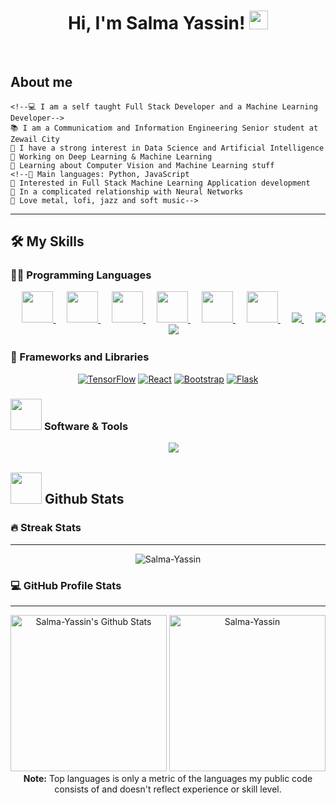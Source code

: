 
<h1 align="center">
Hi, I'm Salma Yassin!
  <img src="https://media.giphy.com/media/hvRJCLFzcasrR4ia7z/giphy.gif" width="30"></h1>
<br/>

## <!--<picture><img src = "https://github.com/7oSkaaa/7oSkaaa/blob/main/Images/about_me.gif?raw=true" width = 50px></picture>--> About me

<!--<picture> <img align="right" src="https://github.com/7oSkaaa/7oSkaaa/blob/main/Images/Right_Side.gif?raw=true" width = 250px></picture>-->

```
<!--💻 I am a self taught Full Stack Developer and a Machine Learning Developer-->
📚 I am a Communicatiom and Information Engineering Senior student at Zewail City 
📝 I have a strong interest in Data Science and Artificial Intelligence
🔭 Working on Deep Learning & Machine Learning
🌱 Learning about Computer Vision and Machine Learning stuff
<!--🌟 Main languages: Python, JavaScript
🚩 Interested in Full Stack Machine Learning Application development
💖 In a complicated relationship with Neural Networks
🎵 Love metal, lofi, jazz and soft music-->
```
<hr>

## 🛠️ My Skills

### 👨‍💻 Programming Languages

<p align="center"> 
  &emsp; 
  <a href="https://www.cprogramming.com/" target="_blank"> 
    <img src="https://skillicons.dev/icons?i=c" height="50">
  </a> 
  &emsp;
  <a href="https://www.w3schools.com/cpp/" target="_blank"> 
    <img src="https://skillicons.dev/icons?i=cpp" height="50">
  </a> 
  &emsp; 
  <a href="https://www.cprogramming.com/" target="_blank"> 
    <img src="https://skillicons.dev/icons?i=cs" height="50">
  </a> 
  &emsp; 
  <a href="https://www.w3.org/html/" target="_blank"> 
   <img src="https://skillicons.dev/icons?i=html" height="50">
  </a>   
  &emsp;
  <a href="https://www.w3schools.com/css/" target="_blank">
    <img src="https://skillicons.dev/icons?i=css" height="50">
  </a> 
  &emsp;
  <a href="https://www.python.org" target="_blank">
    <img src="https://skillicons.dev/icons?i=py" height="50">
  </a>
  &emsp;
  <a href="https://developer.mozilla.org/en-US/docs/Web/JavaScript" target="_blank"> 
    <img src="https://skillicons.dev/icons?i=js" />
   </a>
 &emsp;
  <a href="https://developer.mozilla.org/en-US/docs/Web/JavaScript" target="_blank"> 
    <img src="https://skillicons.dev/icons?i=ts" />
   </a>
 &emsp;
  <a href="https://developer.mozilla.org/en-US/docs/Web/JavaScript" target="_blank"> 
    <img src="https://skillicons.dev/icons?i=matlab" />
   </a>
</p>

### 🧰 Frameworks and Libraries

<p  align="center">
    <!-- <a href="#"><img alt="Keras" src="https://skillicons.dev/icons?i=react"></a>
    <a href="#"><img alt="NumPy" src="https://skillicons.dev/icons?i=react"></a>
    <a href="#"><img alt="Pandas" src="https://skillicons.dev/icons?i=react"></a>-->
    <a href="#"><img alt="TensorFlow" src="https://skillicons.dev/icons?i=tensorflow"></a>
    <a href="#"><img alt="React" src="https://skillicons.dev/icons?i=react"></a>
    <a href="#"><img alt="Bootstrap" src="https://skillicons.dev/icons?i=bootstrap"></a>
    <a href="#"><img alt="Flask" src="https://skillicons.dev/icons?i=flask"></a>

</p>

 ### <picture> <img src = "https://github.com/7oSkaaa/7oSkaaa/blob/main/Images/Software_Tools.gif?raw=true" width = 50px>  </picture> Software & Tools
 
<p align="center">
  &emsp;
    <a href="#"><img src="https://skillicons.dev/icons?i=git" /></a>
  <!--&emsp;
    <a href="#"><img alt="GitHub" src="https://img.shields.io/badge/github-%23181717.svg?style=plastic&logo=github&logoColor=white"></a>
  &emsp;
    <a href="#"><img alt="Google Sheets" src="https://img.shields.io/badge/Google%20Sheets%20-%2334A853.svg?style=plastic&logo=google%20sheets&logoColor=white"></a>
  &emsp;
    <a href="#"><img alt="Mark Down" src="https://img.shields.io/badge/Markdown-000000?style=plastic&logo=markdown&logoColor=white"></a>
  &emsp;
    <a href="#"><img alt="Stack Overflow" src="https://img.shields.io/badge/-Stack%20Overflow-FE7A16?style=plastic&logo=stack-overflow&logoColor=white"></a>
  &emsp;
    <a href="#"><img alt="Geekf For Geeks" src="https://img.shields.io/badge/geeksforgeeks-%230F9D58.svg?style=plastic&logo=geeksforgeeks&logoColor=white"></a>
  &emsp;
    <a href="#"><img alt="JSON" img src="https://img.shields.io/badge/json-%23000000.svg?style=plastic&logo=json&logoColor=white"></a>
  &emsp;
    <a href="#"><img alt="OpenGL" src="https://img.shields.io/badge/opengl-%235586A4.svg?style=plastic&logo=opengl&logoColor=white"></a>
  &emsp;
    <a href="#"><img alt="Selenium" src="https://img.shields.io/badge/selenium-%2343B02A.svg?&style=plastic&logo=selenium&logoColor=white"></a>
    &emsp;
    <a href="#"><img src="https://img.shields.io/badge/latex-%23008080.svg?&style=plastic&logo=latex&logoColor=white" /></a>
    &emsp;
    <a href="#"><img src="https://img.shields.io/badge/mysql-%234479A1.svg?&style=plastic&logo=mysql&logoColor=white"/></a>-->
</p>

## <picture> <img src = "https://github.com/7oSkaaa/7oSkaaa/blob/main/Images/Statistics.gif?raw=true" width = 50px>  </picture> Github Stats

<h3> 🔥 Streak Stats</h3>

----	

<p align="center"><img src="https://github-readme-streak-stats.herokuapp.com/?user=Salma-Yassin&theme=tokyonight_duo" alt="Salma-Yassin" /></p>

  
<summary><h3>💻 GitHub Profile Stats</h3></summary>

----
	
<p align="center">
    <a href="https://github.com/anuraghazra/github-readme-stats">
	    <img alt="Salma-Yassin's Github Stats" src="https://github-readme-stats.vercel.app/api?username=Salma-Yassin&show_icons=true&count_private=true&locale=en&theme=tokyonight&layout=compact" height="250px"/></a>
	  <img src="https://github-readme-stats.vercel.app/api/top-langs?username=Salma-Yassin&langs_count=10&show_icons=true&locale=en&theme=tokyonight" alt="Salma-Yassin" height="250px"/>
<br/>
<b>Note:</b> Top languages is only a metric of the languages my public code consists of and doesn't reflect experience or skill level.
  </p>
